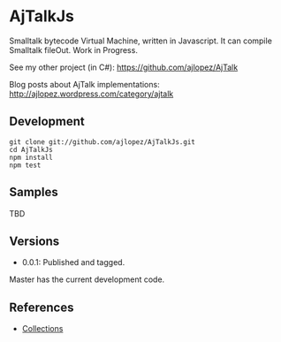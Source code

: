 # AjTalkJs

Smalltalk bytecode Virtual Machine, written in Javascript. It can compile Smalltalk fileOut. Work in Progress.

See my other project (in C#): https://github.com/ajlopez/AjTalk

Blog posts about AjTalk implementations: http://ajlopez.wordpress.com/category/ajtalk

## Development

```
git clone git://github.com/ajlopez/AjTalkJs.git
cd AjTalkJs
npm install
npm test
```

## Samples

TBD

## Versions

- 0.0.1: Published and tagged.

Master has the current development code.

## References

- [Collections](http://www.inf.ufsc.br/poo/smalltalk/ibm/tutorial/chap7.html)



